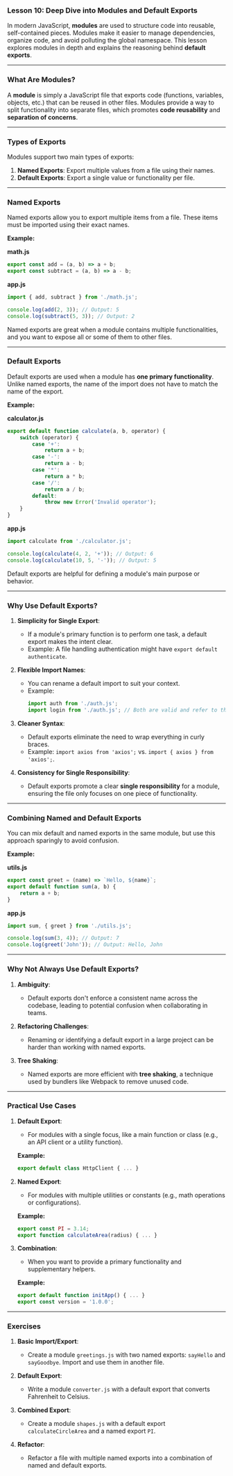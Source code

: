 ### Lesson 10: Deep Dive into Modules and Default Exports

In modern JavaScript, **modules** are used to structure code into reusable, self-contained pieces. Modules make it easier to manage dependencies, organize code, and avoid polluting the global namespace. This lesson explores modules in depth and explains the reasoning behind **default exports**.

---

### What Are Modules?

A **module** is simply a JavaScript file that exports code (functions, variables, objects, etc.) that can be reused in other files. Modules provide a way to split functionality into separate files, which promotes **code reusability** and **separation of concerns**.

---

### Types of Exports

Modules support two main types of exports:

1. **Named Exports**: Export multiple values from a file using their names.
2. **Default Exports**: Export a single value or functionality per file.

---

### Named Exports

Named exports allow you to export multiple items from a file. These items must be imported using their exact names.

**Example:**

**math.js**
```javascript
export const add = (a, b) => a + b;
export const subtract = (a, b) => a - b;
```

**app.js**
```javascript
import { add, subtract } from './math.js';

console.log(add(2, 3)); // Output: 5
console.log(subtract(5, 3)); // Output: 2
```

Named exports are great when a module contains multiple functionalities, and you want to expose all or some of them to other files.

---

### Default Exports

Default exports are used when a module has **one primary functionality**. Unlike named exports, the name of the import does not have to match the name of the export.

**Example:**

**calculator.js**
```javascript
export default function calculate(a, b, operator) {
    switch (operator) {
        case '+':
            return a + b;
        case '-':
            return a - b;
        case '*':
            return a * b;
        case '/':
            return a / b;
        default:
            throw new Error('Invalid operator');
    }
}
```

**app.js**
```javascript
import calculate from './calculator.js';

console.log(calculate(4, 2, '+')); // Output: 6
console.log(calculate(10, 5, '-')); // Output: 5
```

Default exports are helpful for defining a module's main purpose or behavior.

---

### Why Use Default Exports?

1. **Simplicity for Single Export**:
   - If a module's primary function is to perform one task, a default export makes the intent clear.
   - Example: A file handling authentication might have `export default authenticate`.

2. **Flexible Import Names**:
   - You can rename a default import to suit your context.
   - Example:
     ```javascript
     import auth from './auth.js';
     import login from './auth.js'; // Both are valid and refer to the same export
     ```

3. **Cleaner Syntax**:
   - Default exports eliminate the need to wrap everything in curly braces.
   - Example: `import axios from 'axios';` vs. `import { axios } from 'axios';`.

4. **Consistency for Single Responsibility**:
   - Default exports promote a clear **single responsibility** for a module, ensuring the file only focuses on one piece of functionality.

---

### Combining Named and Default Exports

You can mix default and named exports in the same module, but use this approach sparingly to avoid confusion.

**Example:**

**utils.js**
```javascript
export const greet = (name) => `Hello, ${name}`;
export default function sum(a, b) {
    return a + b;
}
```

**app.js**
```javascript
import sum, { greet } from './utils.js';

console.log(sum(3, 4)); // Output: 7
console.log(greet('John')); // Output: Hello, John
```

---

### Why Not Always Use Default Exports?

1. **Ambiguity**:
   - Default exports don't enforce a consistent name across the codebase, leading to potential confusion when collaborating in teams.

2. **Refactoring Challenges**:
   - Renaming or identifying a default export in a large project can be harder than working with named exports.

3. **Tree Shaking**:
   - Named exports are more efficient with **tree shaking**, a technique used by bundlers like Webpack to remove unused code.

---

### Practical Use Cases

1. **Default Export**:
   - For modules with a single focus, like a main function or class (e.g., an API client or a utility function).

   **Example:**
   ```javascript
   export default class HttpClient { ... }
   ```

2. **Named Export**:
   - For modules with multiple utilities or constants (e.g., math operations or configurations).

   **Example:**
   ```javascript
   export const PI = 3.14;
   export function calculateArea(radius) { ... }
   ```

3. **Combination**:
   - When you want to provide a primary functionality and supplementary helpers.

   **Example:**
   ```javascript
   export default function initApp() { ... }
   export const version = '1.0.0';
   ```

---

### Exercises

1. **Basic Import/Export**:
   - Create a module `greetings.js` with two named exports: `sayHello` and `sayGoodbye`. Import and use them in another file.

2. **Default Export**:
   - Write a module `converter.js` with a default export that converts Fahrenheit to Celsius.

3. **Combined Export**:
   - Create a module `shapes.js` with a default export `calculateCircleArea` and a named export `PI`.

4. **Refactor**:
   - Refactor a file with multiple named exports into a combination of named and default exports.

